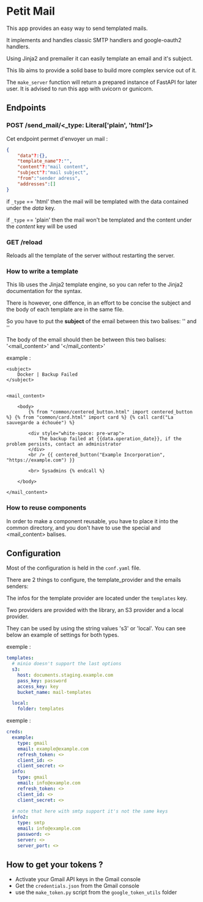 # Petit Mail

This app provides an easy way to send templated mails.

It implements and handles classic SMTP handlers and google-oauth2 handlers.

Using Jinja2 and premailer it can easily template an email and it's subject.

This lib aims to provide a solid base to build more complex service out of it.

The `make_server` function will return a prepared instance of FastAPI for later user. It is advised to run this app with uvicorn or gunicorn.

## Endpoints

### POST /send_mail/<_type: Literal['plain', 'html']>

Cet endpoint permet d'envoyer un mail :

```json
{
    "data"?:{},
    "template_name"?:"",
    "content"?:"mail content",
    "subject"?:"mail subject",
    "from":"sender adress",
    "addresses":[]
}
```

if `_type` == 'html' then the mail will be templated with the data contained under the *data* key.

if `_type` == 'plain' then the mail won't be templated and the content under the *content* key will be used

### GET /reload

Reloads all the template of the server without restarting the server.


### How to write a template

This lib uses the Jinja2 template engine, so you can refer to the Jinja2 documentation for the syntax.

There is however, one diffence, in an effort to be concise the subject and the body of each template are in the same file.

So you have to put the **subject** of the email between this two balises: '<subject>' and '</subject>'

The body of the email should then be between this two balises: '<mail_content>' and '</mail_content>'


example :
```jinja
<subject>
    Docker | Backup Failed
</subject>


<mail_content>

    <body>
        {% from "common/centered_button.html" import centered_button %} {% from "common/card.html" import card %} {% call card("La sauvegarde a échouée") %}

        <div style="white-space: pre-wrap">
            The backup failed at {{data.operation_date}}, if the problem persists, contact an administrator
        </div>
        <br /> {{ centered_button("Example Incorporation", "https://example.com") }}

        <br> Sysadmins {% endcall %}

    </body>

</mail_content>
```

### How to reuse components

In order to make a component reusable, you have to place it into the common directory, and you don't have to use the special <subject> and <mail_content> balises.


## Configuration

Most of the configuration is held in the `conf.yaml` file.

There are 2 things to configure, the template_provider and the emails senders:

The infos for the template provider are located under the `templates` key.

Two providers are provided with the library, an S3 provider and a local provider.

They can be used by using the string values 's3' or 'local'. You can see below an example of settings for both types.


exemple :

```yaml
templates:
  # minio doesn't support the last options
  s3:
    host: documents.staging.example.com
    pass_key: password
    access_key: key
    bucket_name: mail-templates

  local: 
    folder: templates
```


exemple :

```yaml
creds:
  example:
    type: gmail
    email: example@example.com
    refresh_token: <>
    client_id: <>
    client_secret: <>
  info:
    type: gmail
    email: info@example.com
    refresh_token: <>
    client_id: <>
    client_secret: <>
  
  # note that here with smtp support it's not the same keys
  info2:
    type: smtp
    email: info@example.com
    password: <>
    server: <>
    server_port: <>
```

## How to get your tokens ?

- Activate your Gmail API keys in the Gmail console
- Get the `credentials.json` from the Gmail console
- use the `make_token.py` script from the `google_token_utils` folder

